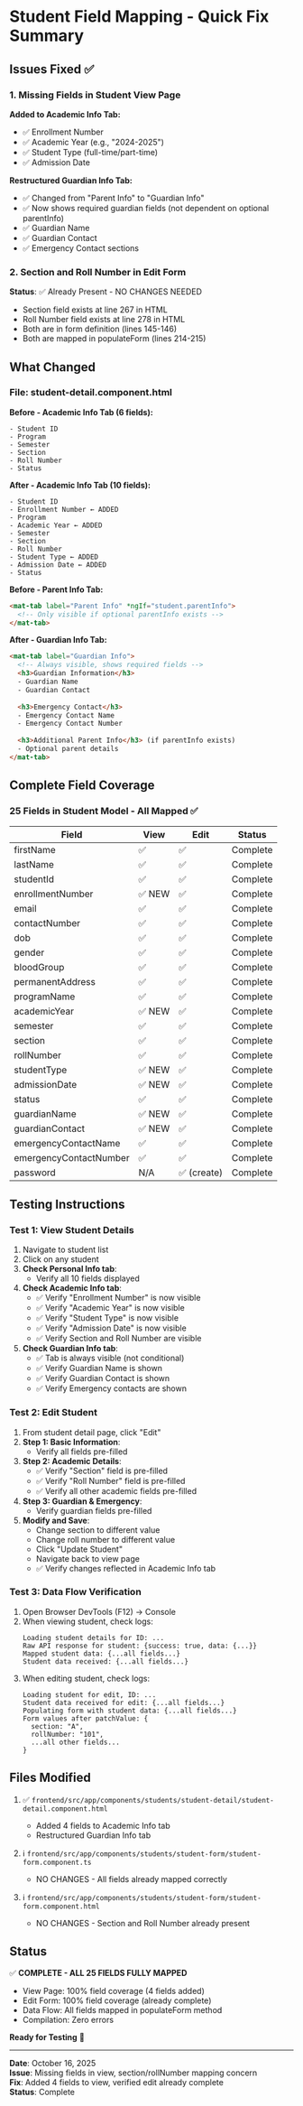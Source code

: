 # Student Field Mapping - Quick Fix Summary

## Issues Fixed ✅

### 1. Missing Fields in Student View Page
**Added to Academic Info Tab:**
- ✅ Enrollment Number
- ✅ Academic Year (e.g., "2024-2025")
- ✅ Student Type (full-time/part-time)
- ✅ Admission Date

**Restructured Guardian Info Tab:**
- ✅ Changed from "Parent Info" to "Guardian Info"
- ✅ Now shows required guardian fields (not dependent on optional parentInfo)
- ✅ Guardian Name
- ✅ Guardian Contact
- ✅ Emergency Contact sections

### 2. Section and Roll Number in Edit Form
**Status**: ✅ Already Present - NO CHANGES NEEDED
- Section field exists at line 267 in HTML
- Roll Number field exists at line 278 in HTML
- Both are in form definition (lines 145-146)
- Both are mapped in populateForm (lines 214-215)

## What Changed

### File: student-detail.component.html

**Before - Academic Info Tab (6 fields):**
```
- Student ID
- Program
- Semester
- Section
- Roll Number
- Status
```

**After - Academic Info Tab (10 fields):**
```
- Student ID
- Enrollment Number ← ADDED
- Program
- Academic Year ← ADDED
- Semester
- Section
- Roll Number
- Student Type ← ADDED
- Admission Date ← ADDED
- Status
```

**Before - Parent Info Tab:**
```html
<mat-tab label="Parent Info" *ngIf="student.parentInfo">
  <!-- Only visible if optional parentInfo exists -->
</mat-tab>
```

**After - Guardian Info Tab:**
```html
<mat-tab label="Guardian Info">
  <!-- Always visible, shows required fields -->
  <h3>Guardian Information</h3>
  - Guardian Name
  - Guardian Contact
  
  <h3>Emergency Contact</h3>
  - Emergency Contact Name
  - Emergency Contact Number
  
  <h3>Additional Parent Info</h3> (if parentInfo exists)
  - Optional parent details
</mat-tab>
```

## Complete Field Coverage

### 25 Fields in Student Model - All Mapped ✅

| Field | View | Edit | Status |
|-------|------|------|--------|
| firstName | ✅ | ✅ | Complete |
| lastName | ✅ | ✅ | Complete |
| studentId | ✅ | ✅ | Complete |
| enrollmentNumber | ✅ NEW | ✅ | Complete |
| email | ✅ | ✅ | Complete |
| contactNumber | ✅ | ✅ | Complete |
| dob | ✅ | ✅ | Complete |
| gender | ✅ | ✅ | Complete |
| bloodGroup | ✅ | ✅ | Complete |
| permanentAddress | ✅ | ✅ | Complete |
| programName | ✅ | ✅ | Complete |
| academicYear | ✅ NEW | ✅ | Complete |
| semester | ✅ | ✅ | Complete |
| section | ✅ | ✅ | Complete |
| rollNumber | ✅ | ✅ | Complete |
| studentType | ✅ NEW | ✅ | Complete |
| admissionDate | ✅ NEW | ✅ | Complete |
| status | ✅ | ✅ | Complete |
| guardianName | ✅ NEW | ✅ | Complete |
| guardianContact | ✅ NEW | ✅ | Complete |
| emergencyContactName | ✅ | ✅ | Complete |
| emergencyContactNumber | ✅ | ✅ | Complete |
| password | N/A | ✅ (create) | Complete |

## Testing Instructions

### Test 1: View Student Details
1. Navigate to student list
2. Click on any student
3. **Check Personal Info tab**:
   - Verify all 10 fields displayed
4. **Check Academic Info tab**:
   - ✅ Verify "Enrollment Number" is now visible
   - ✅ Verify "Academic Year" is now visible
   - ✅ Verify "Student Type" is now visible
   - ✅ Verify "Admission Date" is now visible
   - ✅ Verify Section and Roll Number are visible
5. **Check Guardian Info tab**:
   - ✅ Tab is always visible (not conditional)
   - ✅ Verify Guardian Name is shown
   - ✅ Verify Guardian Contact is shown
   - ✅ Verify Emergency contacts are shown

### Test 2: Edit Student
1. From student detail page, click "Edit"
2. **Step 1: Basic Information**:
   - Verify all fields pre-filled
3. **Step 2: Academic Details**:
   - ✅ Verify "Section" field is pre-filled
   - ✅ Verify "Roll Number" field is pre-filled
   - ✅ Verify all other academic fields pre-filled
4. **Step 3: Guardian & Emergency**:
   - Verify guardian fields pre-filled
5. **Modify and Save**:
   - Change section to different value
   - Change roll number to different value
   - Click "Update Student"
   - Navigate back to view page
   - ✅ Verify changes reflected in Academic Info tab

### Test 3: Data Flow Verification
1. Open Browser DevTools (F12) → Console
2. When viewing student, check logs:
   ```
   Loading student details for ID: ...
   Raw API response for student: {success: true, data: {...}}
   Mapped student data: {...all fields...}
   Student data received: {...all fields...}
   ```
3. When editing student, check logs:
   ```
   Loading student for edit, ID: ...
   Student data received for edit: {...all fields...}
   Populating form with student data: {...all fields...}
   Form values after patchValue: {
     section: "A",
     rollNumber: "101",
     ...all other fields...
   }
   ```

## Files Modified

1. ✅ `frontend/src/app/components/students/student-detail/student-detail.component.html`
   - Added 4 fields to Academic Info tab
   - Restructured Guardian Info tab
   
2. ℹ️ `frontend/src/app/components/students/student-form/student-form.component.ts`
   - NO CHANGES - All fields already mapped correctly
   
3. ℹ️ `frontend/src/app/components/students/student-form/student-form.component.html`
   - NO CHANGES - Section and Roll Number already present

## Status

✅ **COMPLETE - ALL 25 FIELDS FULLY MAPPED**

- View Page: 100% field coverage (4 fields added)
- Edit Form: 100% field coverage (already complete)
- Data Flow: All fields mapped in populateForm method
- Compilation: Zero errors

**Ready for Testing** 🎯

---

**Date**: October 16, 2025  
**Issue**: Missing fields in view, section/rollNumber mapping concern  
**Fix**: Added 4 fields to view, verified edit already complete  
**Status**: Complete
